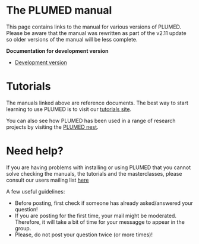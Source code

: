 # The PLUMED manual 

This page contains links to the manual for various versions of PLUMED.  Please be aware that the manual
was rewritten as part of the  v2.11 update so older versions of the manual will be less complete.

__Documentation for development version__

* [Development version](manual/manual.md)

# Tutorials

The manuals linked above are reference documents.  The best way to start learning to use PLUMED is to visit 
our [tutorials site](https://www.plumed-tutorials.org).

You can also see how PLUMED has been used in a range of research projects by visiting the [PLUMED nest](https://www.plumed-nest.org).

# Need help?

If you are having problems with installing or using PLUMED that you cannot solve checking the manuals, the tutorials and the masterclasses, please consult our users mailing list [here](https://groups.google.com/g/plumed-users)

A few useful guidelines:

* Before posting, first check if someone has already asked/answered your question!
* If you are posting for the first time, your mail might be moderated. Therefore, it will take a bit of time for your messagge to appear in the group.
* Please, do not post your question twice (or more times)!
